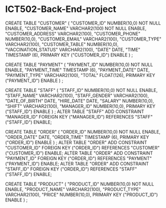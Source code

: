 # ICT502-Back-End-project

CREATE TABLE  "CUSTOMER" 
(	"CUSTOMER_ID" NUMBER(10,0) NOT NULL ENABLE, 
	"CUSTOMER_NAME" VARCHAR2(100) NOT NULL ENABLE, 
	"CUSTOMER_ADDRESS" VARCHAR2(100), 
	"CUSTOMER_PHONE" NUMBER(10,0), 
	"CUSTOMER_EMAIL" VARCHAR2(100), 
	"CUSTOMER_TYPE" VARCHAR2(100), 
	"CUSTOMER_TABLE" NUMBER(10,0), 
	"VACCINATION_STATUS" VARCHAR2(100), 
	"DATE" DATE, 
	"TIME" TIMESTAMP (6), 
	 PRIMARY KEY ("CUSTOMER_ID") ENABLE
) ;
   
 CREATE TABLE  "PAYMENT" 
(	"PAYMENT_ID" NUMBER(10,0) NOT NULL ENABLE, 
	"PAYMENT_TIME" TIMESTAMP (6), 
	"PAYMENT_DATE" DATE, 
	"PAYMENT_TYPE" VARCHAR2(100), 
	"TOTAL" FLOAT(126), 
	 PRIMARY KEY ("PAYMENT_ID") ENABLE
) ;

CREATE TABLE  "STAFF" 
(	"STAFF_ID" NUMBER(10,0) NOT NULL ENABLE, 
	"STAFF_NAME" VARCHAR2(100), 
	"STAFF_GENDER" VARCHAR2(100), 
	"DATE_OF_BIRTH" DATE, 
	"HIRE_DATE" DATE, 
	"SALARY" NUMBER(10,0), 
	"SHIFT" VARCHAR2(100), 
	"MANAGER_ID" NUMBER(10,0), 
	 PRIMARY KEY ("STAFF_ID") ENABLE
) ;
ALTER TABLE  "STAFF" ADD CONSTRAINT "MANAGER_ID" FOREIGN KEY ("MANAGER_ID")
REFERENCES  "STAFF" ("STAFF_ID") ENABLE;
    
CREATE TABLE  "ORDER" 
(	"ORDER_ID" NUMBER(10,0) NOT NULL ENABLE, 
	"ORDER_DATE" DATE, 
	"ORDER_TIME" TIMESTAMP (6), 
	 PRIMARY KEY ("ORDER_ID") ENABLE
) ;
ALTER TABLE  "ORDER" ADD CONSTRAINT "CUSTOMER_ID" FOREIGN KEY ("ORDER_ID")
REFERENCES  "CUSTOMER" ("CUSTOMER_ID") ENABLE;
ALTER TABLE  "ORDER" ADD CONSTRAINT "PAYMENT_ID" FOREIGN KEY ("ORDER_ID")
REFERENCES  "PAYMENT" ("PAYMENT_ID") ENABLE;
ALTER TABLE  "ORDER" ADD CONSTRAINT "STAFF_ID" FOREIGN KEY ("ORDER_ID")
REFERENCES  "STAFF" ("STAFF_ID") ENABLE;

CREATE TABLE  "PRODUCT" 
(	"PRODUCT_ID" NUMBER(10,0) NOT NULL ENABLE, 
	"PRODUCT_NAME" VARCHAR2(100), 
	"PRODUCT_TYPE" VARCHAR2(100), 
	"PRICE" NUMBER(10,0), 
	 PRIMARY KEY ("PRODUCT_ID") ENABLE
) ;


